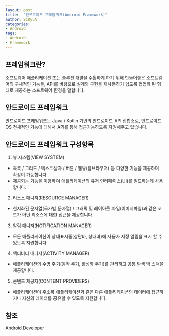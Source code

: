 ```yaml
---
layout: post
title:  "안드로이드 프레임워크(Android Framework)"
author: SiRyuA
categories:
- Android
tags:
- Android
- Framework
---
```


## 프레임워크란?
소프트웨어 애플리케이션 또는 솔루션 개발을 수월하게 하기 위해 만들어놓은 소프트웨어의 구체적인 기능들, API를 바탕으로 설계와 구현을 재사용하기 쉽도록 협업화 된 형태로 제공하는 소프트웨어 환경을 말합니다.


## 안드로이드 프레임워크
안드로이드 프레임워크는 Java / Kotlin 기반의 안드로이드 API 집합소로, 안드로이드 OS 전체적인 기능에 대해서 API를 통해 접근가능하도록 지원해주고 있습니다.


## 안드로이드 프레임워크 구성항목
1. 뷰 시스템(VIEW SYSTEM)
 * 목록 / 그리드 / 텍스트상자 / 버튼 / 웹뷰(웹브라우저) 등 다양한 기능을 제공하며 확장이 가능합니다.
 * 제공되는 기능을 이용하며 애플리케이션의 유저 인터페이스(UI)를 빌드하는데 사용합니다.
2. 리소스 매니저(RESOURCE MANAGER)
 * 현지화된 문자열(국가별 문자열) / 그래픽 및 레이아웃 파일(이미지파일)과 같은 코드가 아닌 리소스에 대한 접근을 제공합니다.
3. 알림 매니저(NOTIFICATION MANAGER)
 * 모든 애플리케이션이 상태표시줄(상단바, 상태바)에 사용자 지정 알림을 표시 할 수 있도록 지원합니다.
4. 액티비티 매니저(ACTIVITY MANAGER)
 * 애플리케이션의 수명 주기(동작 주기, 활성화 주기)를 관리하고 공통 탐색 백 스택을 제공합니다.
5. 콘텐츠 제공자(CONTENT PROVIDERS)
 * 애플리케이션이 주소록 애플리케이션과 같은 다른 애플리케이션의 데이터에 접근하거나 자신의 데이터를 공유할 수 있도록 지원합니다.


## 참조
[Android Developer](https://developer.android.com/guide/platform/)
